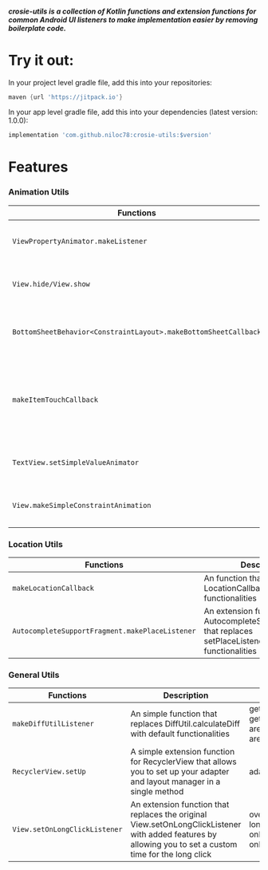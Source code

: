 ##### crosie-utils is a collection of Kotlin functions and extension functions for common Android UI listeners to make implementation easier by removing boilerplate code. 

# Try it out:

In your project level gradle file, add this into your repositories:
```gradle
maven {url 'https://jitpack.io'}
```
In your app level gradle file, add this into your dependencies (latest version: 1.0.0):
```gradle
implementation 'com.github.niloc78:crosie-utils:$version'
```
# Features

### Animation Utils 

| Functions                          | Description                                                                                  | Params           |
| --------------------------------   | ------------------------------------------------------------                                 | ---------------- |
| `ViewPropertyAnimator.makeListener`| An extension function for ViewPropertyAnimator that replaces setListener() with default parameters| onSlide, onOpened, onClosed, onStateChanged           |
| `View.hide/View.show`       | A simple extension function for View that allows you hide or show it with a simple fade in/out animation                                                                                        | animationDuration, hiddenOpacity, visibleOpacity |
| `BottomSheetBehavior<ConstraintLayout>.makeBottomSheetCallback`         | An extension function for BottomSheetBehavior that replaces addBottomSheetCallback() with default parameters                                                        | onStateChanged, onSlide |
| `makeItemTouchCallback`          | A function that replaces ItemTouchCallback.SimpleCallback with added features and default functionality | dragDirs, swipeDirs, longPressedEnabled, onMove, getMovementFlags, doNotAllowSwipeIf, doNotAllowDragIf, onSwiped, onClearView    |
| `TextView.setSimpleValueAnimator`                   | An extension function for TextView that allows you to animate value changes specifically for Int and Float                                                      | valueType, toValue, animationDuration, onAnimating             |
| `View.makeSimpleConstraintAnimation`             | An extension function that sets up TransitionManager and ConstraintSet for animations within a ConstraintLayout                                                    | transitionSet, invokeAfterApply, setUpConstraintSet              |

### Location Utils

| Functions                          | Description                                                                                  | Params           |
| --------------------------------   | ------------------------------------------------------------                                 | ---------------- |
| `makeLocationCallback`| An  function that returns a LocationCallback with default functionalities | onLocationAvailability, onLocationResult           |
| `AutocompleteSupportFragment.makePlaceListener`       | An extension function for AutocompleteSupportFragment that replaces setPlaceListener() with default functionalities                                                                                        | onPlaceSelected, onError |

### General Utils

| Functions                          | Description                                                                                  | Params           |
| --------------------------------   | ------------------------------------------------------------                                 | ---------------- |
| `makeDiffUtilListener`| An simple function that replaces DiffUtil.calculateDiff with default functionalities | getOldListSize, getNewListSize, areItemsTheSame, areContentsTheSame           |
| `RecyclerView.setUp`       | A simple extension function for RecyclerView that allows you to set up your adapter and layout manager in a single method                                                                                        | adapter, layoutManager |
| `View.setOnLongClickListener`         | An extension function that replaces the original View.setOnLongClickListener with added features by allowing you to set a custom time for the long click                                                      | overLapClickAndLongClick, longClickDuration, onLongClick, onPressing, onPressCanceled |


